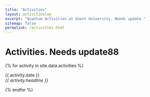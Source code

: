 ```yaml
---
title: "Activities"
layout: activitieslay
excerpt: "Quantum Activities at Ghent University. Needs update."
sitemap: false
permalink: /activities.html
---
```


# Activities. Needs update88

{% for activity in site.data.activities %}
<p>{{ activity.date }} <br>
<em>{{ activity.headline }}</em></p>
{% endfor %}


